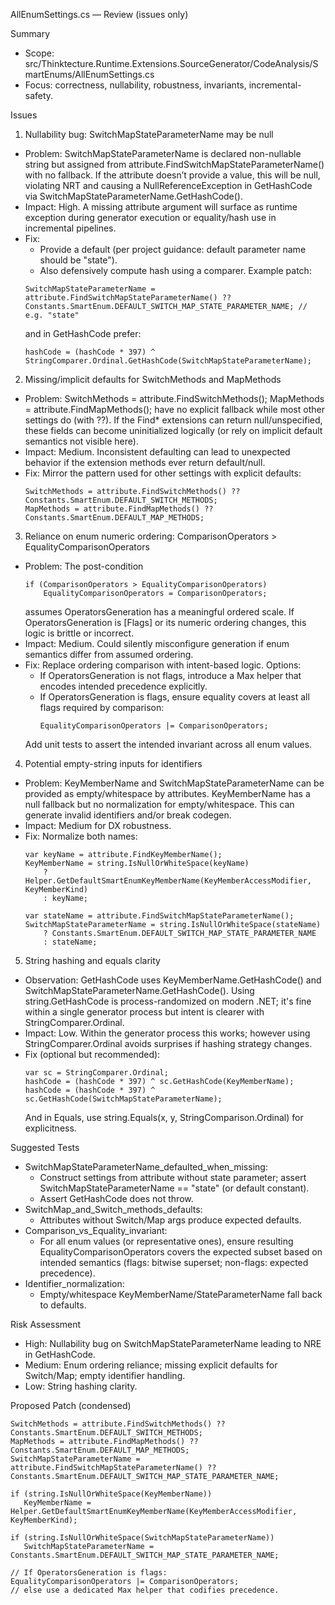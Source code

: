 AllEnumSettings.cs — Review (issues only)

Summary
- Scope: src/Thinktecture.Runtime.Extensions.SourceGenerator/CodeAnalysis/SmartEnums/AllEnumSettings.cs
- Focus: correctness, nullability, robustness, invariants, incremental-safety.

Issues

1) Nullability bug: SwitchMapStateParameterName may be null
- Problem: SwitchMapStateParameterName is declared non-nullable string but assigned from attribute.FindSwitchMapStateParameterName() with no fallback. If the attribute doesn’t provide a value, this will be null, violating NRT and causing a NullReferenceException in GetHashCode via SwitchMapStateParameterName.GetHashCode().
- Impact: High. A missing attribute argument will surface as runtime exception during generator execution or equality/hash use in incremental pipelines.
- Fix:
  - Provide a default (per project guidance: default parameter name should be "state").
  - Also defensively compute hash using a comparer.
  Example patch:
  ```
  SwitchMapStateParameterName = attribute.FindSwitchMapStateParameterName() ?? Constants.SmartEnum.DEFAULT_SWITCH_MAP_STATE_PARAMETER_NAME; // e.g. "state"
  ```
  and in GetHashCode prefer:
  ```
  hashCode = (hashCode * 397) ^ StringComparer.Ordinal.GetHashCode(SwitchMapStateParameterName);
  ```

2) Missing/implicit defaults for SwitchMethods and MapMethods
- Problem: SwitchMethods = attribute.FindSwitchMethods(); MapMethods = attribute.FindMapMethods(); have no explicit fallback while most other settings do (with ??). If the Find* extensions can return null/unspecified, these fields can become uninitialized logically (or rely on implicit default semantics not visible here).
- Impact: Medium. Inconsistent defaulting can lead to unexpected behavior if the extension methods ever return default/null.
- Fix: Mirror the pattern used for other settings with explicit defaults:
  ```
  SwitchMethods = attribute.FindSwitchMethods() ?? Constants.SmartEnum.DEFAULT_SWITCH_METHODS;
  MapMethods = attribute.FindMapMethods() ?? Constants.SmartEnum.DEFAULT_MAP_METHODS;
  ```

3) Reliance on enum numeric ordering: ComparisonOperators > EqualityComparisonOperators
- Problem: The post-condition
  ```
  if (ComparisonOperators > EqualityComparisonOperators)
      EqualityComparisonOperators = ComparisonOperators;
  ```
  assumes OperatorsGeneration has a meaningful ordered scale. If OperatorsGeneration is [Flags] or its numeric ordering changes, this logic is brittle or incorrect.
- Impact: Medium. Could silently misconfigure generation if enum semantics differ from assumed ordering.
- Fix: Replace ordering comparison with intent-based logic. Options:
  - If OperatorsGeneration is not flags, introduce a Max helper that encodes intended precedence explicitly.
  - If OperatorsGeneration is flags, ensure equality covers at least all flags required by comparison:
    ```
    EqualityComparisonOperators |= ComparisonOperators;
    ```
  Add unit tests to assert the intended invariant across all enum values.

4) Potential empty-string inputs for identifiers
- Problem: KeyMemberName and SwitchMapStateParameterName can be provided as empty/whitespace by attributes. KeyMemberName has a null fallback but no normalization for empty/whitespace. This can generate invalid identifiers and/or break codegen.
- Impact: Medium for DX robustness.
- Fix: Normalize both names:
  ```
  var keyName = attribute.FindKeyMemberName();
  KeyMemberName = string.IsNullOrWhiteSpace(keyName)
      ? Helper.GetDefaultSmartEnumKeyMemberName(KeyMemberAccessModifier, KeyMemberKind)
      : keyName;

  var stateName = attribute.FindSwitchMapStateParameterName();
  SwitchMapStateParameterName = string.IsNullOrWhiteSpace(stateName)
      ? Constants.SmartEnum.DEFAULT_SWITCH_MAP_STATE_PARAMETER_NAME
      : stateName;
  ```

5) String hashing and equals clarity
- Observation: GetHashCode uses KeyMemberName.GetHashCode() and SwitchMapStateParameterName.GetHashCode(). Using string.GetHashCode is process-randomized on modern .NET; it&#39;s fine within a single generator process but intent is clearer with StringComparer.Ordinal.
- Impact: Low. Within the generator process this works; however using StringComparer.Ordinal avoids surprises if hashing strategy changes.
- Fix (optional but recommended):
  ```
  var sc = StringComparer.Ordinal;
  hashCode = (hashCode * 397) ^ sc.GetHashCode(KeyMemberName);
  hashCode = (hashCode * 397) ^ sc.GetHashCode(SwitchMapStateParameterName);
  ```
  And in Equals, use string.Equals(x, y, StringComparison.Ordinal) for explicitness.

Suggested Tests
- SwitchMapStateParameterName_defaulted_when_missing:
  - Construct settings from attribute without state parameter; assert SwitchMapStateParameterName == "state" (or default constant).
  - Assert GetHashCode does not throw.
- SwitchMap_and_Switch_methods_defaults:
  - Attributes without Switch/Map args produce expected defaults.
- Comparison_vs_Equality_invariant:
  - For all enum values (or representative ones), ensure resulting EqualityComparisonOperators covers the expected subset based on intended semantics (flags: bitwise superset; non-flags: expected precedence).
- Identifier_normalization:
  - Empty/whitespace KeyMemberName/StateParameterName fall back to defaults.

Risk Assessment
- High: Nullability bug on SwitchMapStateParameterName leading to NRE in GetHashCode.
- Medium: Enum ordering reliance; missing explicit defaults for Switch/Map; empty identifier handling.
- Low: String hashing clarity.

Proposed Patch (condensed)
```
SwitchMethods = attribute.FindSwitchMethods() ?? Constants.SmartEnum.DEFAULT_SWITCH_METHODS;
MapMethods = attribute.FindMapMethods() ?? Constants.SmartEnum.DEFAULT_MAP_METHODS;
SwitchMapStateParameterName = attribute.FindSwitchMapStateParameterName() ?? Constants.SmartEnum.DEFAULT_SWITCH_MAP_STATE_PARAMETER_NAME;

if (string.IsNullOrWhiteSpace(KeyMemberName))
   KeyMemberName = Helper.GetDefaultSmartEnumKeyMemberName(KeyMemberAccessModifier, KeyMemberKind);

if (string.IsNullOrWhiteSpace(SwitchMapStateParameterName))
   SwitchMapStateParameterName = Constants.SmartEnum.DEFAULT_SWITCH_MAP_STATE_PARAMETER_NAME;

// If OperatorsGeneration is flags:
EqualityComparisonOperators |= ComparisonOperators;
// else use a dedicated Max helper that codifies precedence.
